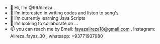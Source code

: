 - 👋 Hi, I’m @99Alireza
- 👀 I’m interested in writing codes and listen to song's
- 🌱 I’m currently learning Java Scripts 
- 💞️ I’m looking to collaborate on ...
- 📫 you can reach me by Email: fayazalireza18@gmail.com , Instagram: Alireza_fayaz_30 , whatsapp: +93771937980

<!---
99Alireza/99Alireza is a ✨ special ✨ repository because its `README.md` (this file) appears on your GitHub profile.
You can click the Preview link to take a look at your changes.
--->
